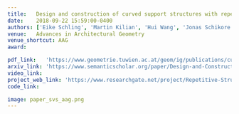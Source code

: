 ```yaml
---
title:   Design and construction of curved support structures with repetitive parameters
date:    2018-09-22 15:59:00-0400
authors: ['Eike Schling', 'Martin Kilian', 'Hui Wang', 'Jonas Schikore', 'Helmut Pottmann']
venue:   Advances in Architectural Geometry
venue_shortcut: AAG
award:

pdf_link:   'https://www.geometrie.tuwien.ac.at/geom/ig/publications/curvedsupport/curvedsupport.pdf'
arxiv_link: 'https://www.semanticscholar.org/paper/Design-and-Construction-of-Curved-Support-with-Schling-Kilian/1f71181f71ca66ab0f9347a4d7bbda08dc246dc9'
video_link:  
project_web_link: 'https://www.researchgate.net/project/Repetitive-Structures'
code_link:

image: paper_svs_aag.png
---
```

<!-- figl.gif -->
<!-- 
<h5 align="justify"><i>
We propose a specific customization of Dropout, called \textit{Sensor Dropout}, to improve multisensory policy robustness and handle partial failure in the sensor-set. We also introduce an additional auxiliary loss on the policy network in order to reduce jerks during policy switching triggered by an abrupt sensor failure or deactivation/activation. Through the visualization of gradients, we show that the learned policies are conditioned on the same latent states representation despite having diverse observations spaces.
</i></h5>
-->
